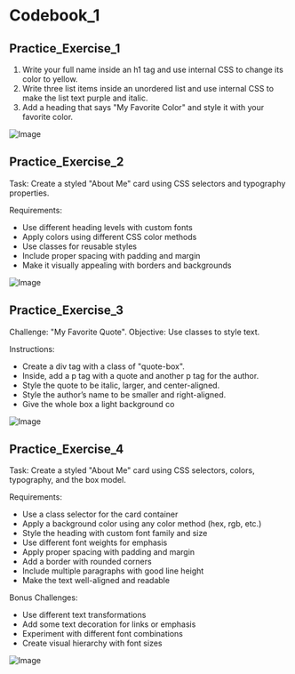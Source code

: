 # Codebook_1

## Practice_Exercise_1

1. Write your full name inside an h1 tag and use internal CSS to change its color to yellow.  
2. Write three list items inside an unordered list and use internal CSS to make the list text purple and italic.  
3. Add a heading that says "My Favorite Color" and style it with your favorite color.

![Image](https://github.com/user-attachments/assets/70c629ee-3d27-4533-a392-d8bdac5a84d5)



## Practice_Exercise_2

Task: Create a styled "About Me" card using CSS selectors and typography properties.

Requirements:
- Use different heading levels with custom fonts
- Apply colors using different CSS color methods
- Use classes for reusable styles
- Include proper spacing with padding and margin
- Make it visually appealing with borders and backgrounds

![Image](https://github.com/user-attachments/assets/ab9d7b93-0d4f-467d-9a86-442a6a32466f)



## Practice_Exercise_3

Challenge: "My Favorite Quote".
Objective: Use classes to style text.  

Instructions:
- Create a div tag with a class of "quote-box".  
- Inside, add a p tag with a quote and another p tag for the author.  
- Style the quote to be italic, larger, and center-aligned.  
- Style the author’s name to be smaller and right-aligned.  
- Give the whole box a light background co

![Image](https://github.com/user-attachments/assets/be652ee7-9d38-4700-8e3a-97c297334d5a)


## Practice_Exercise_4

Task: Create a styled "About Me" card using CSS selectors, colors, typography, and the box model.

Requirements:
- Use a class selector for the card container
- Apply a background color using any color method (hex, rgb, etc.)
- Style the heading with custom font family and size
- Use different font weights for emphasis
- Apply proper spacing with padding and margin
- Add a border with rounded corners
- Include multiple paragraphs with good line height
- Make the text well-aligned and readable

Bonus Challenges:
- Use different text transformations
- Add some text decoration for links or emphasis
- Experiment with different font combinations
- Create visual hierarchy with font sizes

![Image](https://github.com/user-attachments/assets/a3a92e18-4af8-4358-bb36-c1fba6fdf870)